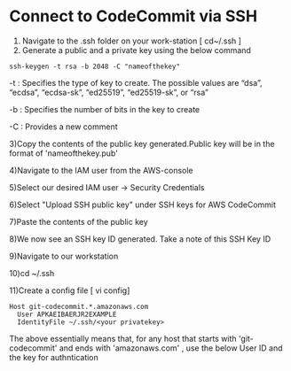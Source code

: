 # Connect to CodeCommit via SSH

1) Navigate to the .ssh folder on your work-station [ cd~/.ssh ] 
2) Generate a public and a private key using the below command

```
ssh-keygen -t rsa -b 2048 -C "nameofthekey"

```

-t : Specifies the type of key to create. The possible values are “dsa”, “ecdsa”, “ecdsa-sk”, “ed25519”, “ed25519-sk”, or “rsa”

-b : Specifies the number of bits in the key to create

-C : Provides a new comment


3)Copy the contents of the public key generated.Public key will be in the format of 'nameofthekey.pub'

4)Navigate to the IAM user from the AWS-console

5)Select our desired IAM user -> Security Credentials

6)Select "Upload SSH public key" under SSH keys for AWS CodeCommit

7)Paste the contents of the public key

8)We now see an SSH key ID generated. Take a note of this SSH Key ID

9)Navigate to our workstation

10)cd ~/.ssh

11)Create a config file [ vi config]

```
Host git-codecommit.*.amazonaws.com
  User APKAEIBAERJR2EXAMPLE
  IdentityFile ~/.ssh/<your privatekey>
```
The above essentially means that, for any host that starts with 'git-codecommit' and ends with 'amazonaws.com' , use the below User ID and the key for authntication





